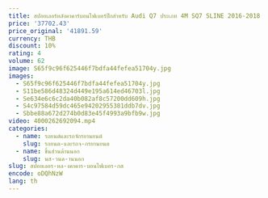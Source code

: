 ```yaml
---
title: สปอยเลอร์หลังคาคาร์บอนไฟเบอร์ปีกสําหรับ Audi Q7 ประเภท 4M SQ7 SLINE 2016-2018
price: '37702.43'
price_original: '41891.59'
currency: THB
discount: 10%
rating: 4
volume: 62
image: S65f9c96f625446f7bdfa44fefea51704y.jpg
images:
  - S65f9c96f625446f7bdfa44fefea51704y.jpg
  - S11be586d48324d449e195a614ed46703l.jpg
  - Se634e6c6c2da40b082af8c57200dd609h.jpg
  - S4c97584d59dc465e94202955381ddb7dv.jpg
  - Sbbe88a672d274b0d83e45f4993a9bfb9w.jpg
video: 4000262692094.mp4
categories:
  - name: รถยนต์และรถจักรยานยนต์
    slug: รถยนต-และรถจ-กรยานยนต
  - name: ชิ้นส่วนด้านนอก
    slug: นส-วนด-านนอก
slug: สปอยเลอร-หล-งคาคาร-บอนไฟเบอร-กส
encode: oDQhNzW
lang: th
---
```

  